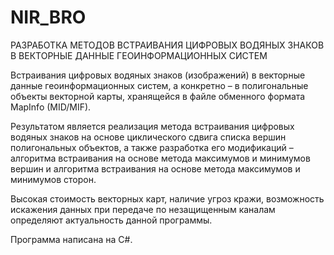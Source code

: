 # NIR_BRO
РАЗРАБОТКА МЕТОДОВ ВСТРАИВАНИЯ ЦИФРОВЫХ ВОДЯНЫХ ЗНАКОВ В ВЕКТОРНЫЕ ДАННЫЕ ГЕОИНФОРМАЦИОННЫХ СИСТЕМ

Встраивания цифровых водяных знаков (изображений) в векторные данные геоинформационных систем, 
а конкретно – в полигональные объекты векторной карты, хранящейся в файле обменного формата MapInfo (MID/MIF).

Результатом является реализация метода встраивания цифровых водяных знаков на основе циклического сдвига списка
вершин полигональных объектов, а также разработка его модификаций – алгоритма встраивания на основе метода максимумов
и минимумов вершин и алгоритма встраивания на основе метода максимумов и минимумов сторон.

Высокая стоимость векторных карт, наличие угроз кражи, возможность искажения данных при передаче по незащищенным каналам 
определяют актуальность данной программы.

Программа написана на C#.
